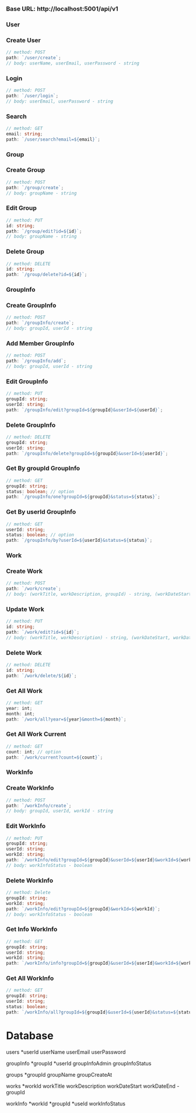 ### **Base URL**: http://localhost:5001/api/v1

### User

### **Create User**

```ts
// method: POST
path: `/user/create`;
// body: userName, userEmail, userPassword - string
```

### **Login**

```ts
// method: POST
path: `/user/login`;
// body: userEmail, userPassword - string
```

### **Search**

```ts
// method: GET
email: string;
path: `/user/search?email=${email}`;
```


### Group

### **Create Group**

```ts
// method: POST
path: `/group/create`;
// body: groupName - string
```

### **Edit Group**

```ts
// method: PUT
id: string;
path: `/group/edit?id=${id}`;
// body: groupName - string
```

### **Delete Group**

```ts
// method: DELETE
id: string;
path: `/group/delete?id=${id}`;
```


### GroupInfo

### **Create GroupInfo**

```ts
// method: POST
path: `/groupInfo/create`;
// body: groupId, userId - string
```

### **Add Member GroupInfo**

```ts
// method: POST
path: `/groupInfo/add`;
// body: groupId, userId - string
```

### **Edit GroupInfo**

```ts
// method: PUT
groupId: string;
userId: string;
path: `/groupInfo/edit?groupId=${groupId}&userId=${userId}`;
```

### **Delete GroupInfo**

```ts
// method: DELETE
groupId: string;
userId: string;
path: `/groupInfo/delete?groupId=${groupId}&userId=${userId}`;
```

### **Get By groupId GroupInfo**

```ts
// method: GET
groupId: string;
status: boolean; // option
path: `/groupInfo/one?groupId=${groupId}&status=${status}`;
```

### **Get By userId GroupInfo**

```ts
// method: GET
userId: string;
status: boolean; // option
path: `/groupInfo/by?userId=${userId}&status=${status}`;
```


### Work

### **Create Work**

```ts
// method: POST
path: `/work/create`;
// body: (workTitle, workDescription, groupId) - string, (workDateStart, workDateEnd) - Date
```

### **Update Work**

```ts
// method: PUT
id: string;
path: `/work/edit?id=${id}`;
// body: (workTitle, workDescription) - string, (workDateStart, workDateEnd) - Date
```

### **Delete Work**

```ts
// method: DELETE
id: string;
path: `/work/delete/${id}`;
```

### **Get All Work**

```ts
// method: GET
year: int; 
month: int; 
path: `/work/all?year=${year}&month=${month}`;
```

### **Get All Work Current**

```ts
// method: GET
count: int; // option
path: `/work/current?count=${count}`;
```


### WorkInfo

### **Create WorkInfo**

```ts
// method: POST
path: `/workInfo/create`;
// body: groupId, userId, workId - string
```

### **Edit WorkInfo**

```ts
// method: PUT
groupId: string;
userId: string; 
workId: string;
path: `/workInfo/edit?groupId=${groupId}&userId=${userId}&workId=${workId}`;
// body: workInfoStatus - boolean
```

### **Delete WorkInfo**

```ts
// method: Delete
groupId: string;
workId: string;
path: `/workInfo/edit?groupId=${groupId}&workId=${workId}`;
// body: workInfoStatus - boolean
```

### **Get Info WorkInfo**

```ts
// method: GET
groupId: string;
userId: string; 
workId: string;
path: `/workInfo/info?groupId=${groupId}&userId=${userId}&workId=${workId}`;
```

### **Get All WorkInfo**

```ts
// method: GET
groupId: string;
userId: string; 
status: boolean;
path: `/workInfo/all?groupId=${groupId}&userId=${userId}&status=${status}`;
```

# Database
users
*userId
userName
userEmail
userPassword

groupInfo
*groupId
*userId
groupInfoAdmin
groupInfoStatus

groups
*groupId
groupName
groupCreateAt

works
*workId
workTitle
workDescription
workDateStart
workDateEnd
-groupId

workInfo
*workId
*groupId
*useId
workInfoStatus